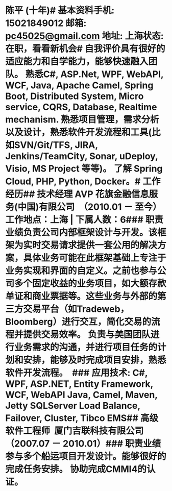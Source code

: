 # 陈平 (十年)# 基本资料手机: 15021849012 邮箱: pc45025@gmail.com 地址: 上海状态: 在职，看看新机会# 自我评价具有很好的适应能力和自学能力，能够快速融入团队。 熟悉C#, ASP.Net, WPF, WebAPI, WCF, Java, Apache Camel, Spring Boot, Distributed System, Micro service, CQRS, Database, Realtime mechanism. 熟悉项目管理，需求分析以及设计，熟悉软件开发流程和工具(比如SVN/Git/TFS, JIRA, Jenkins/TeamCity, Sonar, uDeploy, Visio, MS Project 等等)。 了解 Spring Cloud, PHP, Python, Docker。# 工作经历## 技术经理 AVP 花旗金融信息服务(中国)有限公司  （2010.01 － 至今）工作地点：上海 | 下属人数：6### 职责业绩负责公司内部框架设计与开发。该框架为实时交易请求提供一套公用的解决方案，具体业务可能在此框架基础上专注于业务实现和界面的自定义。之前也参与公司多个固定收益的业务项目，如大额存款单证和商业票据等。这些业务与外部的第三方交易平台（如Tradeweb，Bloomberg）进行交互，简化交易的流程并提供交易效率。 负责与美国团队进行业务需求的沟通，并进行项目任务的计划和安排，能够及时完成项目安排，熟悉软件开发流程。  ### 应用技术: C#, WPF, ASP.NET, Entity Framework, WCF, WebAPI Java, Camel, Maven, Jetty SQLServer Load Balance, Failover, Cluster, Tibco EMS## 高级软件工程师  厦门吉联科技有限公司  （2007.07 － 2010.01）### 职责业绩参与多个船运项目开发设计。能够很好的完成任务安排。 协助完成CMMI4的认证。
